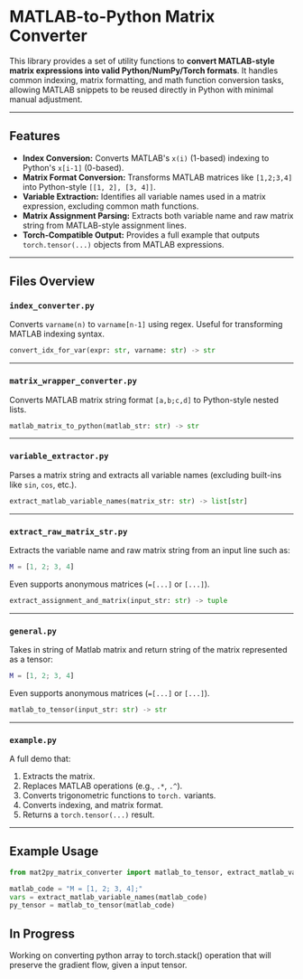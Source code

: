 # MATLAB-to-Python Matrix Converter

This library provides a set of utility functions to **convert MATLAB-style matrix expressions into valid Python/NumPy/Torch formats**. It handles common indexing, matrix formatting, and math function conversion tasks, allowing MATLAB snippets to be reused directly in Python with minimal manual adjustment.

---

## Features

- **Index Conversion:** Converts MATLAB's `x(i)` (1-based) indexing to Python's `x[i-1]` (0-based).
- **Matrix Format Conversion:** Transforms MATLAB matrices like `[1,2;3,4]` into Python-style `[[1, 2], [3, 4]]`.
- **Variable Extraction:** Identifies all variable names used in a matrix expression, excluding common math functions.
- **Matrix Assignment Parsing:** Extracts both variable name and raw matrix string from MATLAB-style assignment lines.
- **Torch-Compatible Output:** Provides a full example that outputs `torch.tensor(...)` objects from MATLAB expressions.

---

## Files Overview

### `index_converter.py`

Converts `varname(n)` to `varname[n-1]` using regex. Useful for transforming MATLAB indexing syntax.

```python
convert_idx_for_var(expr: str, varname: str) -> str
```

---

### `matrix_wrapper_converter.py`

Converts MATLAB matrix string format `[a,b;c,d]` to Python-style nested lists.

```python
matlab_matrix_to_python(matlab_str: str) -> str
```

---

### `variable_extractor.py`

Parses a matrix string and extracts all variable names (excluding built-ins like `sin`, `cos`, etc.).

```python
extract_matlab_variable_names(matrix_str: str) -> list[str]
```

---

### `extract_raw_matrix_str.py`

Extracts the variable name and raw matrix string from an input line such as:

```matlab
M = [1, 2; 3, 4]
```

Even supports anonymous matrices (`=[...]` or `[...]`).

```python
extract_assignment_and_matrix(input_str: str) -> tuple
```

---

### `general.py`

Takes in string of Matlab matrix and return string of the matrix represented as a tensor:

```matlab
M = [1, 2; 3, 4]
```

Even supports anonymous matrices (`=[...]` or `[...]`).

```python
matlab_to_tensor(input_str: str) -> str
```

---

### `example.py`

A full demo that:
1. Extracts the matrix.
2. Replaces MATLAB operations (e.g., `.*`, `.^`).
3. Converts trigonometric functions to `torch.` variants.
4. Converts indexing, and matrix format.
5. Returns a `torch.tensor(...)` result.

---

## Example Usage

```python
from mat2py_matrix_converter import matlab_to_tensor, extract_matlab_variable_names

matlab_code = "M = [1, 2; 3, 4];"
vars = extract_matlab_variable_names(matlab_code)
py_tensor = matlab_to_tensor(matlab_code)

```

## In Progress
Working on converting python array to torch.stack() operation that will preserve the gradient flow, given a input tensor. 
